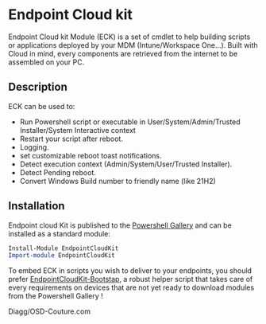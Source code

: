 # Endpoint Cloud kit
Endpoint Cloud kit Module (ECK) is a set of cmdlet to help building scripts or applications deployed by your MDM (Intune/Workspace One...).
Built with Cloud in mind, every components are retrieved from the internet to be assembled on your PC.

## Description 
ECK can be used to:
- Run Powershell script or executable in User/System/Admin/Trusted Installer/System Interactive context
- Restart your script after reboot.
- Logging.
- set customizable reboot toast notifications.
- Detect execution context (Admin/System/User/Trusted Installer).
- Detect Pending reboot.
- Convert Windows Build number to friendly name (like 21H2)

## Installation
Endpoint cloud Kit is published to the [Powershell Gallery](https://www.powershellgallery.com/packages/EndpointCloudkit) and can be installed as a standard module:
```powershell
Install-Module EndpointCloudKit 
Import-module EndpointCloudKit
```
To embed ECK in scripts you wish to deliver to your endpoints, you should prefer [EndpointCloudKit-Bootstap](https://github.com/Diagg/EndPoint-CloudKit-Bootstrap), a robust helper script that takes care of every requirements on devices that are not yet ready to download modules from the Powershell Gallery !

Diagg/OSD-Couture.com

